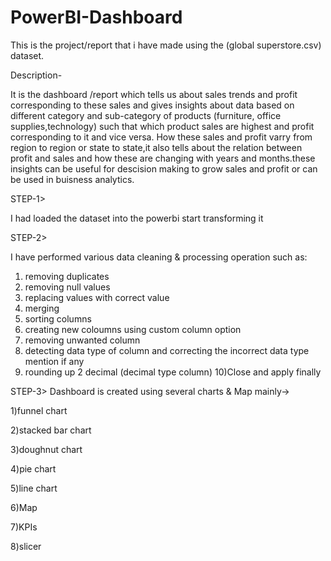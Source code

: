 # PowerBI-Dashboard
This is the project/report that i have made using the (global superstore.csv) dataset.

Description-

It is the dashboard /report which tells us about sales trends and profit corresponding to these  sales and gives insights about data based on different category and sub-category of products (furniture, office supplies,technology) such that which product sales are highest and  profit corresponding to it and vice versa. How these sales and profit varry from region to region or state to state,it also tells about the relation between profit and sales and how these are changing with years and months.these insights can be useful for descision making to grow sales and profit or can be used in buisness analytics. 

STEP-1>

I had loaded the dataset into the powerbi start transforming it

STEP-2>

I have performed various  data cleaning & processing  operation such as:
1) removing duplicates
2) removing null values
3) replacing values with correct value
4) merging 
5) sorting columns
6) creating new coloumns using custom column option 
7) removing unwanted column
8) detecting data type of column and correcting the incorrect data type mention if any
9) rounding up 2 decimal (decimal type column)
10)Close and apply finally

STEP-3>
Dashboard is created using several charts & Map mainly->

1)funnel chart

2)stacked bar chart

3)doughnut chart

4)pie chart

5)line chart

6)Map

7)KPIs

8)slicer



